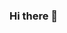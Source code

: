 ### Hi there 👋

<!--
**treasureogundiran/treasureogundiran** is a ✨ _special_ ✨ repository because its `README.md` (this file) appears on your GitHub profile.

Here are some ideas to get you started:

- 🔭 I’m currently working on buildinh my portfolio and hosting it on github
- 🌱 I’m currently learning to build interactive websites with javascript
- 👯 I’m looking to collaborate on building websites, apps, and AI/ML projects
- 🤔 I’m looking for help with backend development and building APIs
- 💬 Ask me about my technical projects and what motivates me
- 📫 How to reach me: {"email":"ogundir2@msu.edu", "linkedin":"https://www.linkedin.com/in/treasure-ogundiran-852243197/"}
- ⚡ Fun fact: I wanted to be a doctor, but then I saw Tony Stark's robots and decided to be an engineer
-->
